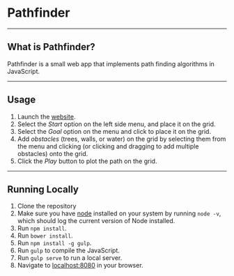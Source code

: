 # Pathfinder
----
## What is Pathfinder?

Pathfinder is a small web app that implements path finding algorithms in JavaScript.

----
## Usage

1. Launch the [website](http://www.matthamil.me/Pathfinder).
1. Select the *Start* option on the left side menu, and place it on the grid.
1. Select the *Goal* option on the menu and click to place it on the grid.
1. Add *obstacles* (trees, walls, or water) on the grid by selecting them from the menu and clicking (or clicking and dragging to add multiple obstacles) onto the grid.
1. Click the *Play* button to plot the path on the grid.

----
## Running Locally

1. Clone the repository
1. Make sure you have [node](https://nodejs.org/) installed on your system by running `node -v`, which should log the current version of Node installed.
1. Run `npm install`.
1. Run `bower install`.
1. Run `npm install -g gulp`.
1. Run `gulp` to compile the JavaScript.
1. Run `gulp serve` to run a local server.
1. Navigate to [localhost:8080](http://127.0.0.1:8080) in your browser.

